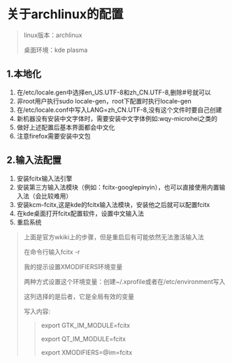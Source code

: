 # 关于archlinux的配置 #

> linux版本：archlinux
>
> 桌面环境：kde plasma
>

## 1.本地化 ##
1. 在/etc/locale.gen中选择en_US.UTF-8和zh_CN.UTF-8,删除#号就可以
2. 非root用户执行sudo locale-gen，root下配置时执行locale-gen
3. 在/etc/locale.conf中写入LANG=zh_CN.UTF-8,没有这个文件时要自己创建
4. 新机器没有安装中文字体时，需要安装中文字体例如:wqy-microhei之类的
5. 做好上述配置后基本界面都会中文化
6. 注意firefox需要安装中文包

## 2.输入法配置 ##
1. 安装fcitx输入法引擎
2. 安装第三方输入法模块（例如：fcitx-googlepinyin），也可以直接使用内置输入法（会比较难用）
3. 安装kcm-fcitx,这是kde的fcitx输入法模块，安装他之后就可以配置fcitx
4. 在kde桌面打开fcitx配置软件，设置中文输入法
5. 重启系统
>  上面是官方wkiki上的步骤，但是重启后有可能依然无法激活输入法
>
>  在命令行输入fcitx -r
>
>  我的提示设置XMODIFIERS环境变量
>
>  两种方式设置这个环境变量：创建~/.xprofile或者在/etc/environment写入
>
>  这列选择的是后者，它是全局有效的变量
>
>  写入内容:
>> export GTK_IM_MODULE=fcitx
>>
>> export QT_IM_MODULE=fcitx
>>
>> export XMODIFIERS=@im=fcitx

